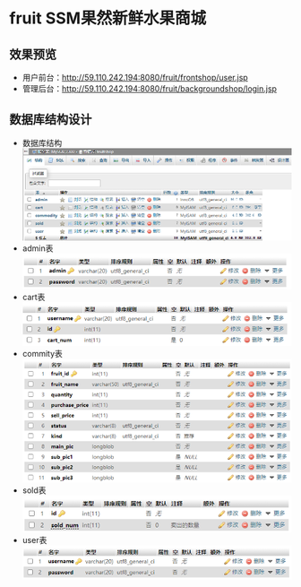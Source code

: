 # fruit SSM果然新鲜水果商城
## 效果预览
- 用户前台：http://59.110.242.194:8080/fruit/frontshop/user.jsp  
- 管理后台：http://59.110.242.194:8080/fruit/backgroundshop/login.jsp
## 数据库结构设计
- 数据库结构  
![image](http://github.com/dubury/fruit/raw/master//src/main/webapp/backgroundshop/image/1.png)  
- admin表  
![image](http://github.com/dubury/fruit/raw/master/src/main/webapp/backgroundshop/image/2.png)  
- cart表  
![image](http://github.com/dubury/fruit/raw/master/src/main/webapp/backgroundshop/image/3.png) 
- commity表  
![image](http://github.com/dubury/fruit/raw/master/src/main/webapp/backgroundshop/image/4.png) 
- sold表  
![image](http://github.com/dubury/fruit/raw/master/src/main/webapp/backgroundshop/image/5.png) 
- user表  
![image](http://github.com/dubury/fruit/raw/master/src/main/webapp/backgroundshop/image/6.png) 

